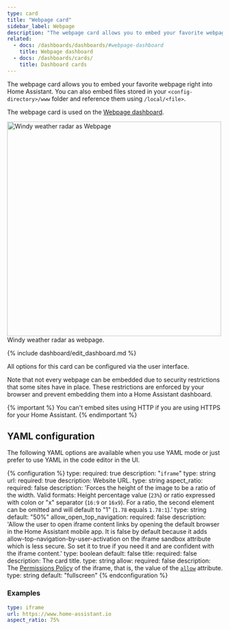 ```yaml
---
type: card
title: "Webpage card"
sidebar_label: Webpage
description: "The webpage card allows you to embed your favorite webpage right into Home Assistant."
related:
  - docs: /dashboards/dashboards/#webpage-dashboard
    title: Webpage dashboard
  - docs: /dashboards/cards/
    title: Dashboard cards
---
```


The webpage card allows you to embed your favorite webpage right into Home Assistant. You can also embed files stored in your `<config-directory>/www` folder and reference them using `/local/<file>`.

The webpage card is used on the [Webpage dashboard](/dashboards/dashboards/#webpage-dashboard).

<p class='img'>
  <img width="500" src='/images/dashboards/iframe.png' alt='Windy weather radar as Webpage'>
  Windy weather radar as webpage.
</p>

{% include dashboard/edit_dashboard.md %}

All options for this card can be configured via the user interface.

Note that not every webpage can be embedded due to security restrictions that some sites have in place. These restrictions are enforced by your browser and prevent embedding them into a Home Assistant dashboard.

{% important %}
You can't embed sites using HTTP if you are using HTTPS for your Home Assistant.
{% endimportant %}

## YAML configuration

The following YAML options are available when you use YAML mode or just prefer to use YAML in the code editor in the UI.

{% configuration %}
type:
  required: true
  description: "`iframe`"
  type: string
url:
  required: true
  description: Website URL.
  type: string
aspect_ratio:
  required: false
  description: 'Forces the height of the image to be a ratio of the width. Valid formats: Height percentage value (`23%`) or ratio expressed with colon or "x" separator (`16:9` or `16x9`). For a ratio, the second element can be omitted and will default to "1" (`1.78` equals `1.78:1`).'
  type: string
  default: "50%"
allow_open_top_navigation:
  required: false
  description: 'Allow the user to open iframe content links by opening the default browser in the Home Assistant mobile app. It is false by default because it adds allow-top-navigation-by-user-activation on the iframe sandbox attribute which is less secure. So set it to true if you need it and are confident with the iframe content.'
  type: boolean
  default: false
title:
  required: false
  description: The card title.
  type: string
allow:
  required: false
  description: The [Permissions Policy](https://developer.mozilla.org/en-US/docs/Web/HTTP/Headers/Permissions-Policy#iframes) of the iframe, that is, the value of the [`allow`](https://developer.mozilla.org/en-US/docs/Web/HTML/Element/iframe#allow) attribute.
  type: string
  default: "fullscreen"
{% endconfiguration %}

### Examples

```yaml
type: iframe
url: https://www.home-assistant.io
aspect_ratio: 75%
```

